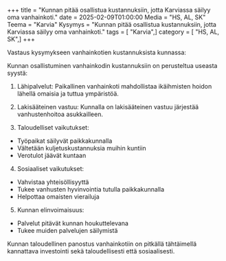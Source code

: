 +++
title = "Kunnan pitää osallistua kustannuksiin, jotta Karviassa säilyy oma vanhainkoti."
date = 2025-02-09T01:00:00
Media = "HS, AL, SK"
Teema = "Karvia"
Kysymys = "Kunnan pitää osallistua kustannuksiin, jotta Karviassa säilyy oma vanhainkoti."
tags = [ "Karvia",]
category = [ "HS, AL, SK",]
+++

Vastaus kysymykseen vanhainkotien kustannuksista kunnassa:

Kunnan osallistuminen vanhainkodin kustannuksiin on perusteltua useasta syystä:

1. Lähipalvelut: Paikallinen vanhainkoti mahdollistaa ikäihmisten hoidon lähellä omaisia ja tuttua ympäristöä.

2. Lakisääteinen vastuu: Kunnalla on lakisääteinen vastuu järjestää vanhustenhoitoa asukkailleen.

3. Taloudelliset vaikutukset:
- Työpaikat säilyvät paikkakunnalla
- Vältetään kuljetuskustannuksia muihin kuntiin
- Verotulot jäävät kuntaan

4. Sosiaaliset vaikutukset:
- Vahvistaa yhteisöllisyyttä
- Tukee vanhusten hyvinvointia tutulla paikkakunnalla
- Helpottaa omaisten vierailuja

5. Kunnan elinvoimaisuus:
- Palvelut pitävät kunnan houkuttelevana
- Tukee muiden palvelujen säilymistä

Kunnan taloudellinen panostus vanhainkotiin on pitkällä tähtäimellä kannattava investointi sekä taloudellisesti että sosiaalisesti.